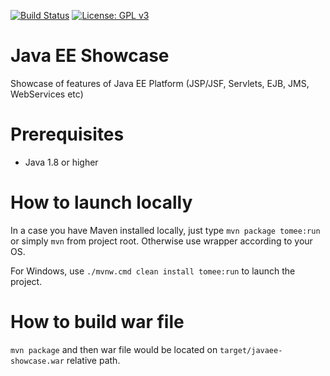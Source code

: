 [![Build Status](https://travis-ci.com/AlexOreshkevich/java-ee-showcase.svg?branch=master)](https://travis-ci.com/AlexOreshkevich/java-ee-showcase)
[![License: GPL v3](https://img.shields.io/badge/License-GPLv3-blue.svg)](https://www.gnu.org/licenses/gpl-3.0)

# Java EE Showcase
Showcase of features of Java EE Platform (JSP/JSF, Servlets, EJB, JMS, WebServices etc)

# Prerequisites
- Java 1.8 or higher

# How to launch locally
In a case you have Maven installed locally, just type `mvn package tomee:run` or simply `mvn` from project root. Otherwise use wrapper according to your OS.

For Windows, use `./mvnw.cmd clean install tomee:run` to launch the project.

# How to build war file
`mvn package` and then war file would be located on `target/javaee-showcase.war` relative path. 